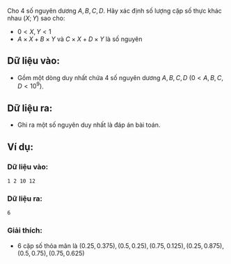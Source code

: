 <!--
**<center>NGUỒN: VOI Training Camp 3H  (Ngày 03/11/2016 Am)</center>**
-->

Cho $4$ số nguyên dương $A, B, C, D$. Hãy xác định số lượng cặp số thực khác nhau $(X;Y)$ sao cho: 
- $0 < X,Y < 1$
- $A\times X+B\times Y$ và $C\times X+D\times Y$ là số nguyên

## Dữ liệu vào:
- Gồm một dòng duy nhất chứa $4$ số nguyên dương $A,B,C,D$ $(0< A,B,C,D < 10^9)$.

## Dữ liệu ra:
- Ghi ra một số nguyên duy nhất là đáp án bài toán.

## Ví dụ:
### Dữ liệu vào:
```
1 2 10 12
```

### Dữ liệu ra:
```
6
```

### Giải thích:
- $6$ cặp số thỏa mãn là $(0.25,0.375),(0.5,0.25),(0.75,0.125), (0.25,0.875), (0.5,0.75), (0.75,0.625)$